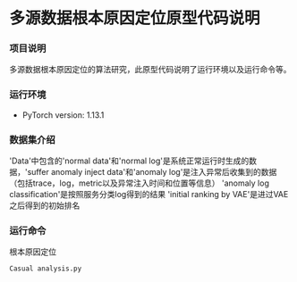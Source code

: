 # 多源数据根本原因定位原型代码说明

### 项目说明
多源数据根本原因定位的算法研究，此原型代码说明了运行环境以及运行命令等。

### 运行环境
* PyTorch version: 1.13.1

### 数据集介绍
'Data'中包含的'normal data'和'normal log'是系统正常运行时生成的数据，'suffer anomaly inject data'和'anomaly log'是注入异常后收集到的数据（包括trace，log，metric以及异常注入时间和位置等信息）
'anomaly log classification'是按照服务分类log得到的结果
'initial ranking by VAE'是进过VAE之后得到的初始排名

### 运行命令
根本原因定位
```
Casual analysis.py
```
